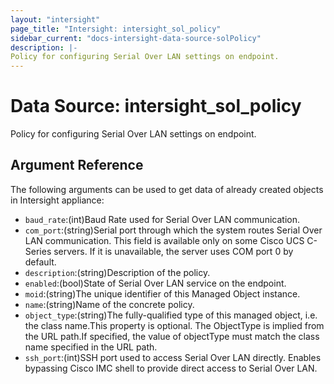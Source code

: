 ```yaml
---
layout: "intersight"
page_title: "Intersight: intersight_sol_policy"
sidebar_current: "docs-intersight-data-source-solPolicy"
description: |-
Policy for configuring Serial Over LAN settings on endpoint.
---
```


# Data Source: intersight_sol_policy
Policy for configuring Serial Over LAN settings on endpoint.
## Argument Reference
The following arguments can be used to get data of already created objects in Intersight appliance:
* `baud_rate`:(int)Baud Rate used for Serial Over LAN communication.
* `com_port`:(string)Serial port through which the system routes Serial Over LAN communication. This field is available only on some Cisco UCS C-Series servers. If it is unavailable, the server uses COM port 0 by default.
* `description`:(string)Description of the policy.
* `enabled`:(bool)State of Serial Over LAN service on the endpoint.
* `moid`:(string)The unique identifier of this Managed Object instance.
* `name`:(string)Name of the concrete policy.
* `object_type`:(string)The fully-qualified type of this managed object, i.e. the class name.This property is optional. The ObjectType is implied from the URL path.If specified, the value of objectType must match the class name specified in the URL path.
* `ssh_port`:(int)SSH port used to access Serial Over LAN directly. Enables bypassing Cisco IMC shell to provide direct access to Serial Over LAN.
